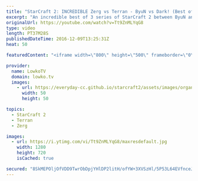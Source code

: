 ```yaml
---
title: "StarCraft 2: INCREDIBLE Zerg vs Terran - ByuN vs Dark! (Best of 3)"
excerpt: "An incredible best of 3 series of StarCraft 2 between ByuN and Dark. Subscribe for more videos: http://lowko.tv/youtube More StarCraft 2 Casts: https://goo.gl/fi5EXG  ByuN and Dark are arguably the best two players in StarCraft 2. They're well known to be the best in their respective races, and whenever"
originalUrl: https://youtube.com/watch?v=Tt9ZnMLYqG8
type: video
length: PT37M28S
publishedDateTime: 2016-12-09T13:25:31Z
heat: 50

featuredContent: "<iframe width=\"800\" height=\"500\" frameborder=\"0\" src=\"https://www.youtube.com/embed/Tt9ZnMLYqG8\" allow=\"accelerometer; autoplay; encrypted-media; gyroscope; picture-in-picture\" allowfullscreen></iframe>"

provider:
  name: LowkoTV
  domain: lowko.tv
  images:
    - url: https://everyday-cc.github.io/starcraft2/assets/images/organizations/lowko.tv-50x50.jpg
      width: 50
      height: 50

topics:
  - StarCraft 2
  - Terran
  - Zerg

images:
  - url: https://i.ytimg.com/vi/Tt9ZnMLYqG8/maxresdefault.jpg
    width: 1280
    height: 720
    isCached: true

secured: "8SkMEPOljOfVDD9TwrObDpjYHlDP2litH/ofYW+3XVSzHl/5P53L64EVfnceJ2ZwEB12Y114zTrFl8yZOYO2YbnLJFzhAsgojiVQacA7y8KX8SC3K6GtIuTS4si8mah0ARe4MEwm/EBTDuMd+A90FEugdJwwLadG7chf/owQMt7L3lai/cAC/vFvtBhC4Rr7tXmNpE145jgiXmjZztSu94TGqM8N9ubCxTWyLAkupuU8P1ltnMtgj7nK5+e5ojOcNyarTxWh84pq7rAJxmSKHa1Dz/e9Re81czTxTJM0lqS0/HJ+vqHjIfDTUy1Si8JBZ5tthN8g/79PzRPW1FACQ49t0xFF67+UJvRXTLd5V++Pos/EOR4qFR/gKZzNCAQRVSngkgSszC8iQ8y2mcLwuQLCv7YkhRjxdSc5OshcQ/olqGogDCv3vSMqod8TrS3T;SdfL/xp6tKktnexjN9Nk7w=="
---
```



